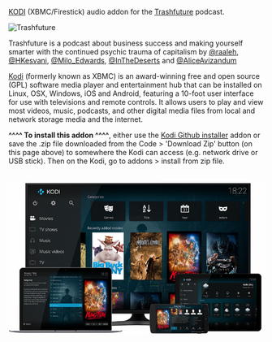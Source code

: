 <a href="https://kodi.tv">KODI<a> (XBMC/Firestick) audio addon for the <a href="https://trashfuturepodcast.podbean.com/">Trashfuture</a> podcast.<br>

<img src="https://pbcdn1.podbean.com/imglogo/image-logo/1907944/Trashfuture.png" width="250" height="250" alt="Trashfuture"><br>

Trashfuture is a podcast about business success and making yourself smarter with the continued psychic trauma of capitalism by <a href="https://twitter.com/@raaleh">@raaleh</a>, <a href="https://twitter.com/@HKesvani">@HKesvani</a>, <a href="https://twitter.com/@milo_edwards">@Milo_Edwards</a>, <a href="https://twitter.com/@inthesedeserts">@InTheDeserts</a> and <a href="https://twitter.com/@aliceavizandum">@AliceAvizandum</a>

<a href="https://www.kodi.tv">Kodi</a> (formerly known as XBMC) is an award-winning free and open source (GPL) software media player and entertainment hub that can be installed on Linux, OSX, Windows, iOS and Android, featuring a 10-foot user interface for use with televisions and remote controls. It allows users to play and view most videos, music, podcasts, and other digital media files from local and network storage media and the internet.<br>

<b>^^^^ To install this addon ^^^^</b>, either use the <a href="https://www.tvaddons.co/github-browser-kodi/">Kodi Github installer</a> addon or save the .zip file downloaded from the Code > 'Download Zip' button (on this page above) to somewhere the Kodi can access (e.g. network drive or USB stick). Then on the Kodi, go to addons > install from zip file.<br>

<br><a href="https://www.kodi.tv"><img src="https://github.com/leopheard/Audio-Podcasts/blob/master/resources/media/about--devices.jpg?raw=true">
